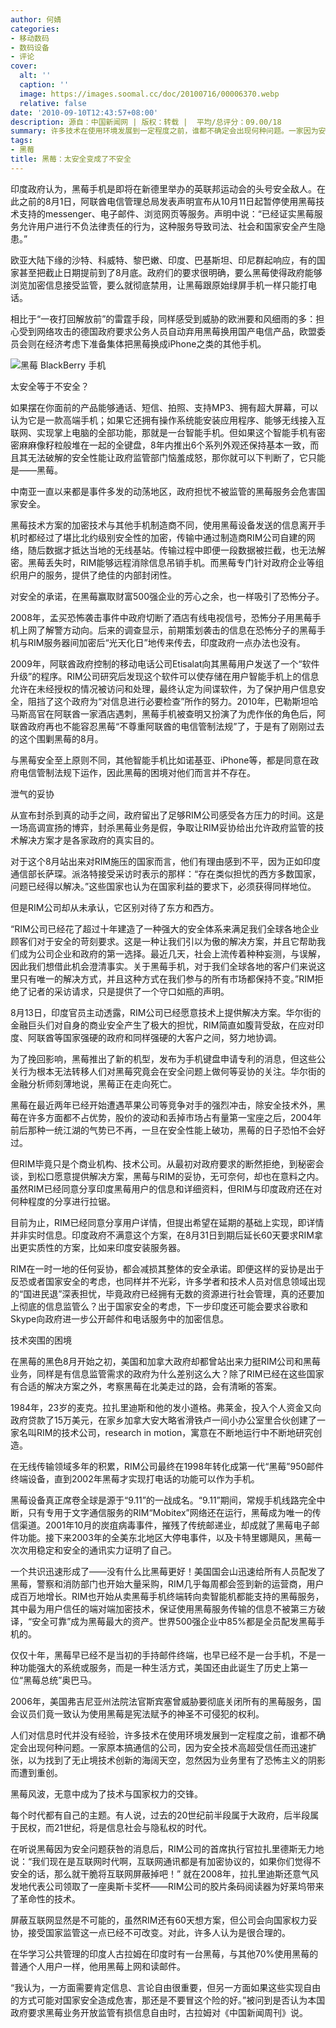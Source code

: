 ```yaml
---
author: 何婧
categories:
- 移动数码
- 数码设备
- 评论
cover:
  alt: ''
  caption: ''
  image: https://images.soomal.cc/doc/20100716/00006370.webp
  relative: false
date: '2010-09-10T12:43:57+08:00'
description: 源自：中国新闻网 | 版权：转载 |  平均/总评分：09.00/18
summary: 许多技术在使用环境发展到一定程度之前，谁都不确定会出现何种问题。一家因为安全技术高超受信任而迅速扩张的通信公司，却忽然因为业务里有了恐怖主义的阴影而遭到重创。印度政府认为，黑莓手机是即将在新德里举办的英联邦运动会的头号安全敌人。在此之前的8月1日，阿联酋电信管理总局发表声明宣布从10月11日起暂停使用黑莓技术的服务。
tags:
- 黑莓
title: 黑莓：太安全变成了不安全
---
```


印度政府认为，黑莓手机是即将在新德里举办的英联邦运动会的头号安全敌人。在此之前的8月1日，阿联酋电信管理总局发表声明宣布从10月11日起暂停使用黑莓技术支持的messenger、电子邮件、浏览网页等服务。声明中说：“已经证实黑莓服务允许用户进行不负法律责任的行为，这种服务导致司法、社会和国家安全产生隐患。”



欧亚大陆下缘的沙特、科威特、黎巴嫩、印度、巴基斯坦、印尼群起响应，有的国家甚至把截止日期提前到了8月底。政府们的要求很明确，要么黑莓使得政府能够浏览加密信息接受监管，要么就彻底禁用，让黑莓跟原始绿屏手机一样只能打电话。



相比于“一夜打回解放前”的雷霆手段，同样感受到威胁的欧洲要和风细雨的多：担心受到网络攻击的德国政府要求公务人员自动弃用黑莓换用国产电信产品，欧盟委员会则在经济考虑下准备集体把黑莓换成iPhone之类的其他手机。



![黑莓 BlackBerry 手机](https://images.soomal.cc/doc/20100716/00006370.webp)



太安全等于不安全？



如果摆在你面前的产品能够通话、短信、拍照、支持MP3、拥有超大屏幕，可以认为它是一款高端手机；如果它还拥有操作系统能安装应用程序、能够无线接入互联网、实现掌上电脑的全部功能，那就是一台智能手机。但如果这个智能手机有密密麻麻像籽粒般堆在一起的全键盘，8年内推出6个系列外观还保持基本一致，而且其无法破解的安全性能让政府监管部门恼羞成怒，那你就可以下判断了，它只能是――黑莓。



中南亚一直以来都是事件多发的动荡地区，政府担忧不被监管的黑莓服务会危害国家安全。



黑莓技术方案的加密技术与其他手机制造商不同，使用黑莓设备发送的信息离开手机时都经过了堪比北约级别安全性的加密，传输中通过制造商RIM公司自建的网络，随后数据才抵达当地的无线基站。传输过程中即便一段数据被拦截，也无法解密。黑莓丢失时，RIM能够远程消除信息吊销手机。而黑莓专门针对政府企业等组织用户的服务，提供了绝佳的内部封闭性。



对安全的承诺，在黑莓赢取财富500强企业的芳心之余，也一样吸引了恐怖分子。



2008年，孟买恐怖袭击事件中政府切断了酒店有线电视信号，恐怖分子用黑莓手机上网了解警方动向。后来的调查显示，前期策划袭击的信息在恐怖分子的黑莓手机与RIM服务器间加密后“光天化日”地传来传去，印度政府一点办法也没有。



2009年，阿联酋政府控制的移动电话公司Etisalat向其黑莓用户发送了一个“软件升级”的程序。RIM公司研究后发现这个软件可以使存储在用户智能手机上的信息允许在未经授权的情况被访问和处理，最终认定为间谍软件，为了保护用户信息安全，阻挡了这个政府为“对信息进行必要检查”所作的努力。2010年，巴勒斯坦哈马斯高官在阿联酋一家酒店遇刺，黑莓手机被查明又扮演了为虎作伥的角色后，阿联酋政府再也不能容忍黑莓“不尊重阿联酋的电信管制法规”了，于是有了刚刚过去的这个围剿黑莓的8月。



与黑莓安全至上原则不同，其他智能手机比如诺基亚、iPhone等，都是同意在政府电信管制法规下运作，因此黑莓的困境对他们而言并不存在。



泄气的妥协



从宣布封杀到真的动手之间，政府留出了足够RIM公司感受各方压力的时间。这是一场高调宣扬的博弈，封杀黑莓业务是假，争取让RIM妥协给出允许政府监管的技术解决方案才是各家政府的真实目的。



对于这个8月站出来对RIM施压的国家而言，他们有理由感到不平，因为正如印度通信部长萨琛。派洛特接受采访时表示的那样：“存在类似担忧的西方多数国家，问题已经得以解决。”这些国家也认为在国家利益的要求下，必须获得同样地位。



但是RIM公司却从未承认，它区别对待了东方和西方。



“RIM公司已经花了超过十年建造了一种强大的安全体系来满足我们全球各地企业顾客们对于安全的苛刻要求。这是一种让我们引以为傲的解决方案，并且它帮助我们成为公司企业和政府的第一选择。最近几天，社会上流传着种种妄测，与误解，因此我们想借此机会澄清事实。关于黑莓手机，对于我们全球各地的客户们来说这里只有唯一的解决方式，并且这种方式在我们参与的所有市场都保持不变。”RIM拒绝了记者的采访请求，只是提供了一个守口如瓶的声明。



8月13日，印度官员主动透露，RIM公司已经愿意技术上提供解决方案。华尔街的金融巨头们对自身的商业安全产生了极大的担忧，RIM简直如腹背受敌，在应对印度、阿联酋等国家强硬的政府和同样强硬的大客户之间，努力地协调。



为了挽回影响，黑莓推出了新的机型，发布为手机键盘申请专利的消息，但这些公关行为根本无法转移人们对黑莓究竟会在安全问题上做何等妥协的关注。华尔街的金融分析师刻薄地说，黑莓正在走向死亡。



黑莓在最近两年已经开始遭遇苹果公司等竞争对手的强烈冲击，除安全技术外，黑莓在许多方面都不占优势，股价的波动和丢掉市场占有量第一宝座之后，2004年前后那种一统江湖的气势已不再，一旦在安全性能上破功，黑莓的日子恐怕不会好过。



但RIM毕竟只是个商业机构、技术公司。从最初对政府要求的断然拒绝，到秘密会谈，到松口愿意提供解决方案，黑莓与RIM的妥协，无可奈何，却也在意料之内。虽然RIM已经同意分享印度黑莓用户的信息和详细资料，但RIM与印度政府还在对何种程度的分享进行拉锯。



目前为止，RIM已经同意分享用户详情，但提出希望在延期的基础上实现，即详情并非实时信息。印度政府不满意这个方案，在8月31日到期后延长60天要求RIM拿出更实质性的方案，比如来印度安装服务器。



RIM在一时一地的任何妥协，都会减损其整体的安全承诺。即便这样的妥协是出于反恐或者国家安全的考虑，也同样并不光彩，许多学者和技术人员对信息领域出现的“国进民退”深表担忧，毕竟政府已经拥有无数的资源进行社会管理，真的还要加上彻底的信息监管么？出于国家安全的考虑，下一步印度还可能会要求谷歌和Skype向政府进一步公开邮件和电话服务中的加密信息。



技术突围的困境



在黑莓的黑色8月开始之初，美国和加拿大政府却都曾站出来力挺RIM公司和黑莓业务，同样是有信息监管需求的政府为什么差别这么大？除了RIM已经在这些国家有合适的解决方案之外，考察黑莓在北美走过的路，会有清晰的答案。



1984年，23岁的麦克。拉扎里迪斯和他的发小道格。弗莱金，投入个人资金又向政府贷款了15万美元，在家乡加拿大安大略省滑铁卢一间小办公室里合伙创建了一家名叫RIM的技术公司，research in motion，寓意在不断地运行中不断地研究创造。



在无线传输领域多年的积累，RIM公司最终在1998年转化成第一代“黑莓”950邮件终端设备，直到2002年黑莓才实现打电话的功能可以作为手机。



黑莓设备真正席卷全球是源于“9.11”的一战成名。“9.11”期间，常规手机线路完全中断，只有专用于文字通信服务的RIM“Mobitex”网络还在运行，黑莓成为唯一的传信渠道。2001年10月的炭疽病毒事件，摧残了传统邮递业，却成就了黑莓电子邮件功能。接下来2003年的全美东北地区大停电事件，以及卡特里娜飓风，黑莓一次次用稳定和安全的通讯实力证明了自己。



一个共识迅速形成了――没有什么比黑莓更好！美国国会山迅速给所有人员配发了黑莓，警察和消防部门也开始大量采购，RIM几乎每周都会签到新的运营商，用户成百万地增长。RIM也开始从卖黑莓手机终端转向卖智能机都能支持的黑莓服务，其中最为用户信任的端对端加密技术，保证使用黑莓服务传输的信息不被第三方破译，“安全可靠”成为黑莓最大的资产。世界500强企业中85%都是全员配发黑莓手机的。



仅仅十年，黑莓早已经不是当初的手持邮件终端，也早已经不是一台手机，不是一种功能强大的系统或服务，而是一种生活方式，美国还由此诞生了历史上第一位“黑莓总统”奥巴马。



2006年，美国弗吉尼亚州法院法官斯宾塞曾威胁要彻底关闭所有的黑莓服务，国会议员们竟一致认为使用黑莓是宪法赋予的神圣不可侵犯的权利。



人们对信息时代并没有经验，许多技术在使用环境发展到一定程度之前，谁都不确定会出现何种问题。一家原本搞通信的公司，因为安全技术高超受信任而迅速扩张，以为找到了无止境技术创新的海阔天空，忽然因为业务里有了恐怖主义的阴影而遭到重创。



黑莓风波，无意中成为了技术与国家权力的交锋。



每个时代都有自己的主题。有人说，过去的20世纪前半段属于大政府，后半段属于民权，而21世纪，将是信息社会与隐私权的时代。



在听说黑莓因为安全问题获咎的消息后，RIM公司的首席执行官拉扎里德斯无力地说：“我们现在是互联网时代啊，互联网通讯都是有加密协议的，如果你们觉得不安全的话，那么就干脆将互联网屏蔽掉吧！” 就在2008年，拉扎里迪斯还意气风发地代表公司领取了一座奥斯卡奖杯――RIM公司的胶片条码阅读器为好莱坞带来了革命性的技术。



屏蔽互联网显然是不可能的，虽然RIM还有60天想方案，但公司会向国家权力妥协，接受国家监管这一点已经不可改变。对此，许多人认为是很合理的。



在华学习公共管理的印度人古拉姆在印度时有一台黑莓，与其他70%使用黑莓的普通个人用户一样，他用黑莓上网和读邮件。



“我认为，一方面需要肯定信息、言论自由很重要，但另一方面如果这些实现自由的方式可能对国家安全造成危害，那还是不要冒这个险的好。”被问到是否认为本国政府要求黑莓业务开放监管有损信息自由时，古拉姆对《中国新闻周刊》说。